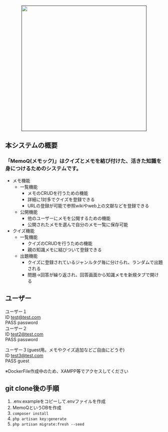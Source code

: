 <p align="center"><a href="" target="_blank"><img src="public\images\memoq_icon.png" width="400"></a></p>

## 本システムの概要
### 「MemoQ(メモック)」はクイズとメモを結び付けた、活きた知識を身につけるためのシステムです。
* メモ機能
  * 一覧機能
    * メモのCRUDを行うための機能
    * 詳細に1対多でクイズを登録できる
    * URLの登録が可能で参照wikiやweb上の文献などを登録できる
  * 公開機能
    * 他のユーザーにメモを公開するための機能
    * 公開されたメモを選んで自分のメモ一覧に保存可能
* クイズ機能
  * 一覧機能
    * クイズのCRUDを行うための機能
    * 親の知識メモに結びついて登録できる
  * 出題機能
    * クイズに登録されているジャンルタグ毎に分けられ、ランダムで出題される
    * 問題→回答が繰り返され、回答画面から知識メモを新規タブで開ける

## ユーザー
ユーザー１  
ID test@test.com  
PASS password  
ユーザー２  
ID test2@test.com  
PASS password  

ユーザー３(guest用。メモやクイズ追加などご自由にどうぞ)  
ID test3@test.com  
PASS guest  

※DockerFile作成中のため、XAMPP等でアクセスしてください

## git clone後の手順
1. .env.exampleをコピーして.envファイルを作成
2. MemoQというDBを作成
3. `composer install`
4. `php artisan key:generate`
5. `php artisan migrate:fresh --seed`